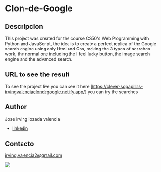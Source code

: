 # Clon-de-Google
## Descripcion
This project was created for the course CS50's Web Programming with Python and JavaScript, the idea is to create a perfect replica of the Google search engine using only Html and Css, making the 3 types of searches work, the normal one including the I feel lucky button, the image search engine and the advanced search.


## URL to see the result

To see the project live you can see it here  [https://clever-sopapillas-irvingvalenciaclondegoogle.netlify.app/] you can try the searches



## Author

Jose irving lozada valencia 

<ul>
    <li><a href="https://www.linkedin.com/in/irving-lozada/">linkedin</a></li>
</ul>

## Contacto
irving.valencia2@gmail.com

<span/>
<span/>
<img src="https://i.imgur.com/BgnJtA6.jpg"/>
